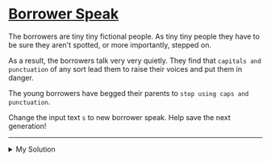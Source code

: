 # [Borrower Speak](https://www.codewars.com/kata/57d2ba8095497e484e00002e)

The borrowers are tiny tiny fictional people. As tiny tiny people they have to be sure they aren't spotted, or more
importantly, stepped on.

As a result, the borrowers talk very very quietly. They find that `capitals and punctuation` of any sort lead them to
raise their voices and put them in danger.

The young borrowers have begged their parents to `stop using caps and punctuation`.

Change the input text `s` to new borrower speak. Help save the next generation!

---

<details><summary>My Solution</summary>

```js
function borrow(s) {
  return s.toLowerCase().replace(/[^a-z]/g, "");
}
```

</details>
